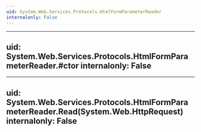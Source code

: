 ```yaml
---
uid: System.Web.Services.Protocols.HtmlFormParameterReader
internalonly: False
---
```


---
uid: System.Web.Services.Protocols.HtmlFormParameterReader.#ctor
internalonly: False
---

---
uid: System.Web.Services.Protocols.HtmlFormParameterReader.Read(System.Web.HttpRequest)
internalonly: False
---
